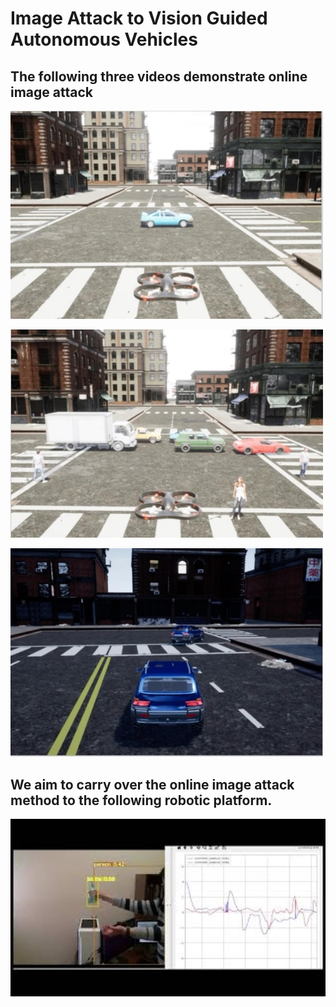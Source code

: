 # Image Attack to Vision Guided Autonomous Vehicles

## The following three videos demonstrate online image attack

[<img src="Capture1.jpg" width="500">](https://youtu.be/bsQUdH400fI)

[<img src="Capture2.jpg" width="500">](https://youtu.be/FvyvWEMjiy0)

[<img src="Capture3.jpg" width="500">](https://youtu.be/BZydqH1fNEc)


## We aim to carry over the online image attack method to the following robotic platform.

[<img src="thumbnail.jpg" width="700">](https://youtu.be/hhnqgsRQmpE)

